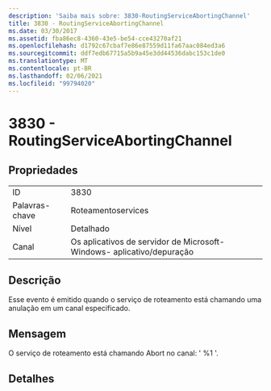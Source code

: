 ```yaml
---
description: 'Saiba mais sobre: 3830-RoutingServiceAbortingChannel'
title: 3830 - RoutingServiceAbortingChannel
ms.date: 03/30/2017
ms.assetid: fba86ec8-4360-43e5-be54-cce43270af21
ms.openlocfilehash: d1792c67cbaf7e86e87559d11fa67aac084ed3a6
ms.sourcegitcommit: ddf7edb67715a5b9a45e3dd44536dabc153c1de0
ms.translationtype: MT
ms.contentlocale: pt-BR
ms.lasthandoff: 02/06/2021
ms.locfileid: "99794020"
---
```

# <a name="3830---routingserviceabortingchannel"></a>3830 - RoutingServiceAbortingChannel

## <a name="properties"></a>Propriedades  
  
|||  
|-|-|  
|ID|3830|  
|Palavras-chave|Roteamentoservices|  
|Nível|Detalhado|  
|Canal|Os aplicativos de servidor de Microsoft-Windows- aplicativo/depuração|  
  
## <a name="description"></a>Descrição  

 Esse evento é emitido quando o serviço de roteamento está chamando uma anulação em um canal especificado.  
  
## <a name="message"></a>Mensagem  

 O serviço de roteamento está chamando Abort no canal: ' %1 '.  
  
## <a name="details"></a>Detalhes
